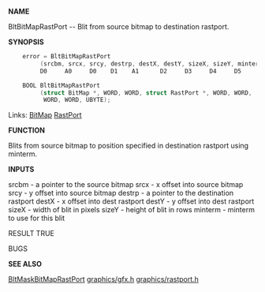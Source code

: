 
**NAME**

BltBitMapRastPort -- Blit from source bitmap to destination rastport.

**SYNOPSIS**

```c
    error = BltBitMapRastPort
         (srcbm, srcx, srcy, destrp, destX, destY, sizeX, sizeY, minterm)
         D0     A0     D0    D1    A1      D2     D3     D4     D5     D6

    BOOL BltBitMapRastPort
         (struct BitMap *, WORD, WORD, struct RastPort *, WORD, WORD,
          WORD, WORD, UBYTE);

```
Links: [BitMap](_OOAV) [RastPort](_OOAF) 

**FUNCTION**

Blits from source bitmap to position specified in destination rastport
using minterm.

**INPUTS**

srcbm   - a pointer to the source bitmap
srcx    - x offset into source bitmap
srcy    - y offset into source bitmap
destrp  - a pointer to the destination rastport
destX   - x offset into dest rastport
destY   - y offset into dest rastport
sizeX   - width of blit in pixels
sizeY   - height of blit in rows
minterm - minterm to use for this blit

RESULT
TRUE

BUGS

**SEE ALSO**

[BltMaskBitMapRastPort](BltMaskBitMapRastPort) [graphics/gfx.h](_OOAV) [graphics/rastport.h](_OOAF)
